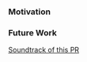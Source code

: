 <!-- List changes here -->

### Motivation

<!-- Describe why these changes should happen, e.g. "Currently we...", or "This is needed because..." -->

### Future Work
<!--
* Out of scope non-goals for this PR >
* These should be links to tickets. If the tickets do not exist, make them.
-->

[Soundtrack of this PR]()
